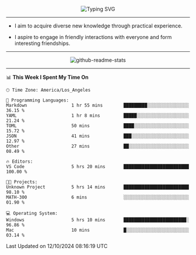 <p align="center">
  <img src="https://readme-typing-svg.demolab.com?font=Fira+Code&weight=500&size=32&duration=2500&pause=1600&center=true&vCenter=true&random=false&width=1024&height=64&lines=Hi+there+%F0%9F%91%8B;I'm+delighted+you+could+make+it+here+%F0%9F%8E%89;I'm+Harry%2C+a+college+student+still+finding+my+way" alt="Typing SVG" />
</p>


---


- I aim to acquire diverse new knowledge through practical experience.

- I aspire to engage in friendly interactions with everyone and form interesting friendships.


---


<p align="center">
  <img src="https://github-readme-stats.vercel.app/api?username=Harry-Jing&show_icons=true" alt="github-readme-stats"/>
</p>


---

<!--START_SECTION:waka-->
📊 **This Week I Spent My Time On** 

```text
🕑︎ Time Zone: America/Los_Angeles

💬 Programming Languages: 
Markdown                 1 hr 55 mins        █████████░░░░░░░░░░░░░░░░   36.15 % 
YAML                     1 hr 8 mins         █████░░░░░░░░░░░░░░░░░░░░   21.24 % 
TOML                     50 mins             ████░░░░░░░░░░░░░░░░░░░░░   15.72 % 
JSON                     41 mins             ███░░░░░░░░░░░░░░░░░░░░░░   12.97 % 
Other                    27 mins             ██░░░░░░░░░░░░░░░░░░░░░░░   08.49 % 

🔥 Editors: 
VS Code                  5 hrs 20 mins       █████████████████████████   100.00 % 

🐱‍💻 Projects: 
Unknown Project          5 hrs 14 mins       █████████████████████████   98.10 % 
MATH-300                 6 mins              ░░░░░░░░░░░░░░░░░░░░░░░░░   01.90 % 

💻 Operating System: 
Windows                  5 hrs 10 mins       ████████████████████████░   96.86 % 
Mac                      10 mins             █░░░░░░░░░░░░░░░░░░░░░░░░   03.14 % 
```


 Last Updated on 12/10/2024 08:16:19 UTC
<!--END_SECTION:waka-->
